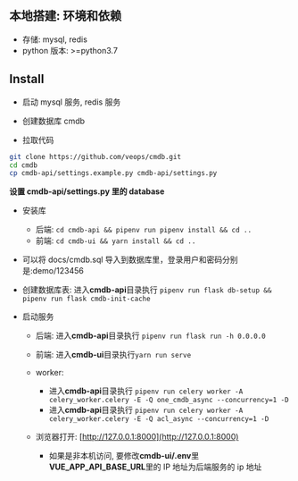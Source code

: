 ## 本地搭建: 环境和依赖

- 存储: mysql, redis
- python 版本: >=python3.7

## Install

- 启动 mysql 服务, redis 服务

- 创建数据库 cmdb
- 拉取代码

```bash
git clone https://github.com/veops/cmdb.git
cd cmdb
cp cmdb-api/settings.example.py cmdb-api/settings.py
```

**设置 cmdb-api/settings.py 里的 database**

- 安装库
  - 后端: `cd cmdb-api && pipenv run pipenv install && cd ..`
  - 前端: `cd cmdb-ui && yarn install && cd ..`
- 可以将 docs/cmdb.sql 导入到数据库里，登录用户和密码分别是:demo/123456
- 创建数据库表: 进入**cmdb-api**目录执行 `pipenv run flask db-setup && pipenv run flask cmdb-init-cache`
- 启动服务

  - 后端: 进入**cmdb-api**目录执行 `pipenv run flask run -h 0.0.0.0`
  - 前端: 进入**cmdb-ui**目录执行`yarn run serve`
  - worker: 
    - 进入**cmdb-api**目录执行 `pipenv run celery worker -A celery_worker.celery -E -Q one_cmdb_async --concurrency=1 -D`
    - 进入**cmdb-api**目录执行 `pipenv run celery worker -A celery_worker.celery -E -Q acl_async --concurrency=1 -D`

  - 浏览器打开: [http://127.0.0.1:8000](http://127.0.0.1:8000)
    - 如果是非本机访问, 要修改**cmdb-ui/.env**里**VUE_APP_API_BASE_URL**里的 IP 地址为后端服务的 ip 地址

